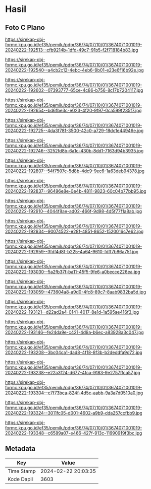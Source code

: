 # Hasil

## Foto C Plano

https://sirekap-obj-formc.kpu.go.id/ef35/pemilu/pdpr/36/74/07/10/01/3674071001019-20240222-192513--cfb9214b-1dfd-49c7-91b5-f2f718184b83.jpg

https://sirekap-obj-formc.kpu.go.id/ef35/pemilu/pdpr/36/74/07/10/01/3674071001019-20240222-192540--a4cb2c12-4ebc-4eb6-9b01-e23e6f16b92e.jpg

https://sirekap-obj-formc.kpu.go.id/ef35/pemilu/pdpr/36/74/07/10/01/3674071001019-20240222-192602--07393777-65ce-4c86-b756-8c17b7204117.jpg

https://sirekap-obj-formc.kpu.go.id/ef35/pemilu/pdpr/36/74/07/10/01/3674071001019-20240222-192654--bd6fbe3c-e023-4f20-9f97-0ca599f235f7.jpg

https://sirekap-obj-formc.kpu.go.id/ef35/pemilu/pdpr/36/74/07/10/01/3674071001019-20240222-192725--4da3f781-3500-42c0-a729-18dc1e44946e.jpg

https://sirekap-obj-formc.kpu.go.id/ef35/pemilu/pdpr/36/74/07/10/01/3674071001019-20240222-192746--3252fd8b-6a1c-430b-8dd1-7163d94b3935.jpg

https://sirekap-obj-formc.kpu.go.id/ef35/pemilu/pdpr/36/74/07/10/01/3674071001019-20240222-192807--54f7507c-5d8b-4dc9-9ec6-1a63deb94378.jpg

https://sirekap-obj-formc.kpu.go.id/ef35/pemilu/pdpr/36/74/07/10/01/3674071001019-20240222-192837--96496e8e-0e4b-4811-9823-60c04b77bb95.jpg

https://sirekap-obj-formc.kpu.go.id/ef35/pemilu/pdpr/36/74/07/10/01/3674071001019-20240222-192910--4044f8ae-ad02-466f-9d98-4d5f77f1a8ab.jpg

https://sirekap-obj-formc.kpu.go.id/ef35/pemilu/pdpr/36/74/07/10/01/3674071001019-20240222-192934--90074522-e28f-4851-8652-1520016c7e62.jpg

https://sirekap-obj-formc.kpu.go.id/ef35/pemilu/pdpr/36/74/07/10/01/3674071001019-20240222-192959--3fdf4d8f-b225-4a64-9610-fdff7b86a75f.jpg

https://sirekap-obj-formc.kpu.go.id/ef35/pemilu/pdpr/36/74/07/10/01/3674071001019-20240222-193030--5a2fb37f-ba11-45f5-9fe6-a0becce226ea.jpg

https://sirekap-obj-formc.kpu.go.id/ef35/pemilu/pdpr/36/74/07/10/01/3674071001019-20240222-193059--473604a8-a9d0-4fc8-89c7-8aab9832ba5d.jpg

https://sirekap-obj-formc.kpu.go.id/ef35/pemilu/pdpr/36/74/07/10/01/3674071001019-20240222-193121--d22ad2a4-0141-4017-8e1d-1a595ae416f3.jpg

https://sirekap-obj-formc.kpu.go.id/ef35/pemilu/pdpr/36/74/07/10/01/3674071001019-20240222-193146--fe24da9e-c421-4d9a-b6ec-a83928a3c047.jpg

https://sirekap-obj-formc.kpu.go.id/ef35/pemilu/pdpr/36/74/07/10/01/3674071001019-20240222-193208--3bc04ca1-dad8-4f18-8f3b-b2deddfa9d72.jpg

https://sirekap-obj-formc.kpu.go.id/ef35/pemilu/pdpr/36/74/07/10/01/3674071001019-20240222-193238--e22a3f24-d677-4fca-9183-9e2757ffca57.jpg

https://sirekap-obj-formc.kpu.go.id/ef35/pemilu/pdpr/36/74/07/10/01/3674071001019-20240222-193304--c7f73bca-824f-4d5c-aabb-9a3a7d0510a0.jpg

https://sirekap-obj-formc.kpu.go.id/ef35/pemilu/pdpr/36/74/07/10/01/3674071001019-20240222-193324--3011fc05-d001-4602-a9b9-dda257ccfbb9.jpg

https://sirekap-obj-formc.kpu.go.id/ef35/pemilu/pdpr/36/74/07/10/01/3674071001019-20240222-193348--c6589a07-e466-427f-913c-11690919f3bc.jpg


## Metadata

| Key        | Value               |
| ---------- | ------------------- |
| Time Stamp | 2024-02-22 20:03:35 |
| Kode Dapil | 3603                |



